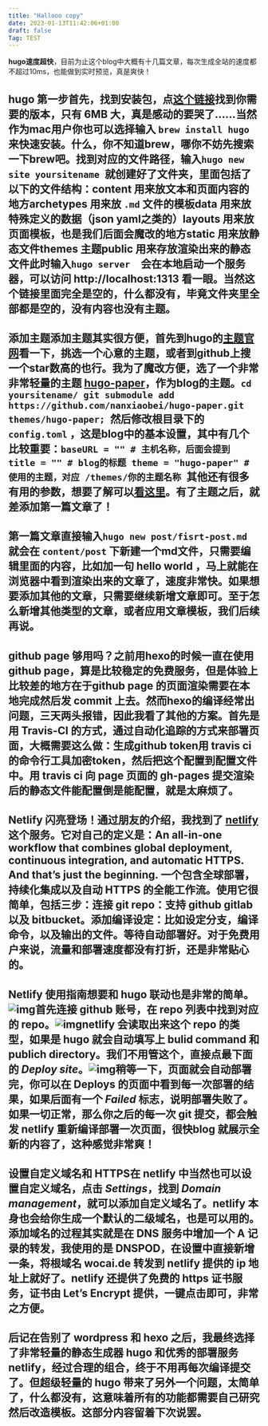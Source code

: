 ```yaml
---
title: "Hallooo copy"
date: 2023-01-13T11:42:06+01:00
draft: false
Tag: TEST
---
```


**hugo速度超快**，目前为止这个blog中大概有十几篇文章，每次生成全站的速度都不超过10ms，也能做到实时预览，真是爽快！

## hugo 第一步首先，找到安装包，点[这个链接](https://github.com/gohugoio/hugo/releases)找到你需要的版本，只有 **6MB** 大，真是感动的要哭了……当然作为mac用户你也可以选择输入 `brew install hugo` 来快速安装。什么，你不知道brew，哪你不妨先搜索一下brew吧。找到对应的文件路径，输入`hugo new site yoursitename `就创建好了文件夹，里面包括了以下的文件结构：content 用来放文本和页面内容的地方archetypes 用来放 `.md` 文件的模板data 用来放特殊定义的数据（json yaml之类的）layouts 用来放页面模板，也是我们后面会魔改的地方static 用来放静态文件themes 主题public 用来存放渲染出来的静态文件此时输入`hugo server  `会在本地启动一个服务器，可以访问 http://localhost:1313 看一眼。当然这个链接里面完全是空的，什么都没有，毕竟文件夹里全部都是空的，没有内容也没有主题。

## 添加主题添加主题其实很方便，首先到hugo的[主题官网](https://themes.gohugo.io/)看一下，挑选一个心意的主题，或者到github上搜一个star数高的也行。我为了魔改方便，选了一个非常非常轻量的主题 [hugo-paper](https://github.com/nanxiaobei/hugo-paper)，作为blog的主题。`cd yoursitename/ git submodule add https://github.com/nanxiaobei/hugo-paper.git themes/hugo-paper; `然后修改根目录下的 `config.toml` ，这是blog中的基本设置，其中有几个比较重要：`baseURL = "" # 主机名称，后面会提到 title = "" # blog的标题 theme = "hugo-paper" # 使用的主题，对应 /themes/你的主题名称 `其他还有很多有用的参数，想要了解可以[看这里](https://gohugo.io/getting-started/configuration/#toml-configuration)。有了主题之后，就差添加第一篇文章了！

## 第一篇文章直接输入`hugo new post/fisrt-post.md `就会在 `content/post` 下新建一个md文件，只需要编辑里面的内容，比如加一句 hello world ，马上就能在浏览器中看到渲染出来的文章了，速度非常快。如果想要添加其他的文章，只需要继续新增文章即可。至于怎么新增其他类型的文章，或者应用文章模板，我们后续再说。

## github page 够用吗？之前用hexo的时候一直在使用github page，算是比较稳定的免费服务，但是体验上比较差的地方在于github page 的页面渲染需要在本地完成然后发 commit 上去。然而hexo的编译经常出问题，三天两头报错，因此我看了其他的方案。首先是用 Travis-CI 的方式，通过自动化追踪的方式来部署页面，大概需要这么做：生成github token用 travis ci的命令行工具加密token，然后把这个配置到配置文件中。用 travis ci 向 page 页面的 gh-pages 提交渲染后的静态文件能配置倒是能配置，就是太麻烦了。

## Netlify 闪亮登场！通过朋友的介绍，我找到了 [netlify](https://www.netlify.com/) 这个服务。它对自己的定义是：An all-in-one workflow that combines global deployment, continuous integration, and automatic HTTPS. And that’s just the beginning. 一个包含全球部署，持续化集成以及自动 HTTPS 的全能工作流。使用它很简单，包括三步：连接 git repo：支持 github gitlab 以及 bitbucket。添加编译设定：比如设定分支，编译命令，以及输出的文件。等待自动部署好。对于免费用户来说，流量和部署速度都没有打折，还是非常贴心的。

## Netlify 使用指南想要和 hugo 联动也是非常的简单。![img](https://blog-1254831322.cos.ap-beijing.myqcloud.com/blog/2019-05-13-040909.jpg)首先连接 github 账号，在 repo 列表中找到对应的 repo。![img](https://blog-1254831322.cos.ap-beijing.myqcloud.com/blog/2019-05-13-040910.jpg)netlify 会读取出来这个 repo 的类型，如果是 hugo 就会自动填写上 bulid command 和 publich directory。我们不用管这个，直接点最下面的 *Deploy site*。![img](https://blog-1254831322.cos.ap-beijing.myqcloud.com/blog/2019-05-13-040913.jpg)稍等一下，页面就会自动部署完，你可以在 Deploys 的页面中看到每一次部署的结果，如果后面有一个 *Failed* 标志，说明部署失败了。如果一切正常，那么你之后的每一次 git 提交，都会触发 netlify 重新编译部署一次页面，很快blog 就展示全新的内容了，这种感觉非常爽！

## 设置自定义域名和 HTTPS在 netlify 中当然也可以设置自定义域名，点击 *Settings*，找到 *Domain management*，就可以添加自定义域名了。netlify 本身也会给你生成一个默认的二级域名，也是可以用的。添加域名的过程其实就是在 DNS 服务中增加一个 A 记录的转发，我使用的是 DNSPOD，在设置中直接新增一条，将根域名 wocai.de 转发到 netlify 提供的 ip 地址上就好了。netlify 还提供了免费的 https 证书服务，证书由 Let’s Encrypt 提供，一键点击即可，非常之方便。

## 后记在告别了 wordpress 和 hexo 之后，我最终选择了非常轻量的静态生成器 hugo 和优秀的部署服务 netlify，经过合理的组合，终于不用再每次编译提交了。但超级轻量的 hugo 带来了另外一个问题，太简单了，什么都没有，这意味着所有的功能都需要自己研究然后改造模板。这部分内容留着下次说罢。
